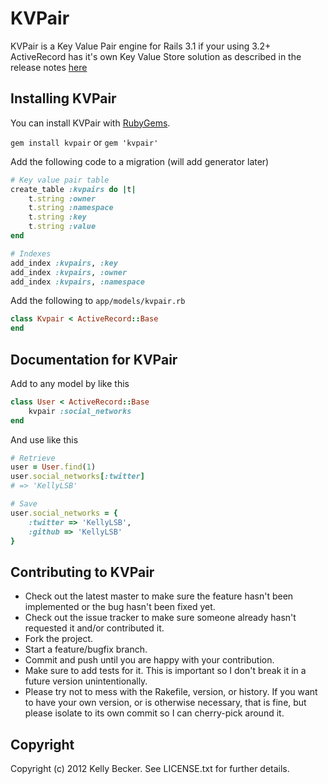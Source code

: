 # KVPair

KVPair is a Key Value Pair engine for Rails 3.1 if your using 3.2+ ActiveRecord has it's own Key Value Store solution as described in the release notes [here](http://guides.rubyonrails.org/3_2_release_notes.html#active-record)

## Installing KVPair

You can install KVPair with [RubyGems](https://rubygems.org/gems/kvpair).

`gem install kvpair` or `gem 'kvpair'`

Add the following code to a migration (will add generator later)

```ruby
# Key value pair table
create_table :kvpairs do |t|
    t.string :owner
    t.string :namespace
    t.string :key
    t.string :value
end

# Indexes
add_index :kvpairs, :key
add_index :kvpairs, :owner
add_index :kvpairs, :namespace
```

Add the following to `app/models/kvpair.rb`

```ruby
class Kvpair < ActiveRecord::Base
end
```

## Documentation for KVPair

Add to any model by like this

```ruby
class User < ActiveRecord::Base
    kvpair :social_networks
end
```

And use like this

```ruby
# Retrieve
user = User.find(1)
user.social_networks[:twitter]
# => 'KellyLSB'

# Save
user.social_networks = {
    :twitter => 'KellyLSB',
    :github => 'KellyLSB'
}
```

## Contributing to KVPair
 
* Check out the latest master to make sure the feature hasn't been implemented or the bug hasn't been fixed yet.
* Check out the issue tracker to make sure someone already hasn't requested it and/or contributed it.
* Fork the project.
* Start a feature/bugfix branch.
* Commit and push until you are happy with your contribution.
* Make sure to add tests for it. This is important so I don't break it in a future version unintentionally.
* Please try not to mess with the Rakefile, version, or history. If you want to have your own version, or is otherwise necessary, that is fine, but please isolate to its own commit so I can cherry-pick around it.

## Copyright

Copyright (c) 2012 Kelly Becker. See LICENSE.txt for
further details.

